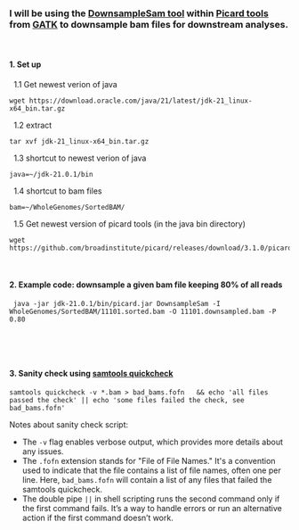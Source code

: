 ### I will be using the [DownsampleSam tool](https://broadinstitute.github.io/picard/) within [Picard tools](https://broadinstitute.github.io/picard/) from [GATK](https://gatk.broadinstitute.org/hc/en-us) to downsample bam files for downstream analyses.
&nbsp; 
&nbsp; 


#### 1. Set up

&nbsp; 1.1 Get newest verion of java
```
wget https://download.oracle.com/java/21/latest/jdk-21_linux-x64_bin.tar.gz
```
&nbsp; 1.2 extract
```
tar xvf jdk-21_linux-x64_bin.tar.gz
```
&nbsp; 1.3 shortcut to newest verion of java
```
java=~/jdk-21.0.1/bin
```
&nbsp; 1.4 shortcut to bam files
```
bam=~/WholeGenomes/SortedBAM/
```
&nbsp; 1.5 Get newest version of picard tools (in the java bin directory)
```
wget https://github.com/broadinstitute/picard/releases/download/3.1.0/picard.jar

```
&nbsp;

#### 2. Example code: downsample a given bam file keeping 80% of all reads
```
 java -jar jdk-21.0.1/bin/picard.jar DownsampleSam -I WholeGenomes/SortedBAM/11101.sorted.bam -O 11101.downsampled.bam -P 0.80
```

&nbsp;

&nbsp;

#### 3. Sanity check using [samtools quickcheck](https://www.htslib.org/doc/samtools-quickcheck.html)
```
samtools quickcheck -v *.bam > bad_bams.fofn   && echo 'all files passed the check' || echo 'some files failed the check, see bad_bams.fofn'
```
Notes about sanity check script:
- The `-v` flag enables verbose output, which provides more details about any issues.
- The `.fofn` extension stands for "File of File Names." It's a convention used to indicate that the file contains a list of file names, often one per line. Here, `bad_bams.fofn` will contain a list of any files that failed the samtools quickcheck.
- The double pipe `||` in shell scripting runs the second command only if the first command fails. It’s a way to handle errors or run an alternative action if the first command doesn’t work.
&nbsp;
